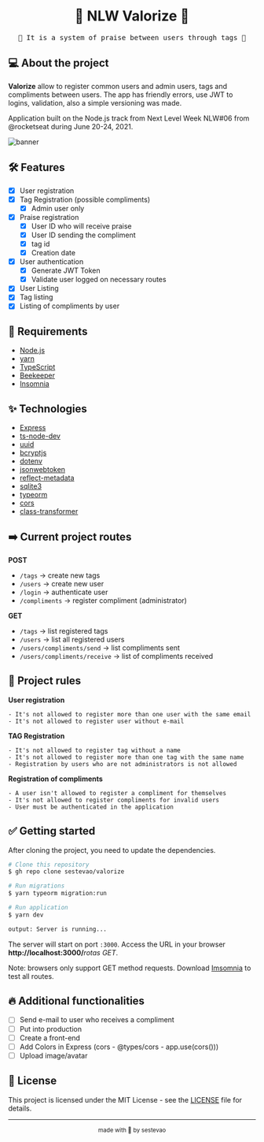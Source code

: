 <div align="center">
  <h1>🚀 NLW Valorize 🚀</h1>
  <pre>🙌 It is a system of praise between users through tags 🙌</pre>  
</div>

## 💻 About the project

**Valorize** allow to register common users and admin users, tags and compliments between users. The app has friendly errors, use JWT to logins, validation, also a simple versioning was made.

Application built on the Node.js track from Next Level Week NLW#06 from @rocketseat during June 20-24, 2021.

![banner](https://user-images.githubusercontent.com/61299540/123202984-020f5000-d48c-11eb-8c12-38af40aae04e.png)

## 🛠️ Features

- [x] User registration
- [x] Tag Registration (possible compliments)
  - [x] Admin user only
- [x] Praise registration
  - [x] User ID who will receive praise
  - [x] User ID sending the compliment
  - [x] tag id
  - [x] Creation date
- [x] User authentication
  - [x] Generate JWT Token
  - [x] Validate user logged on necessary routes
- [x] User Listing
- [x] Tag listing
- [x] Listing of compliments by user

## 🚀 Requirements

- [Node.js](https://nodejs.org/en/)
- [yarn](https://classic.yarnpkg.com/en/docs/install/#windows-stable)
- [TypeScript](https://www.typescriptlang.org/)
- [Beekeeper](https://www.beekeeperstudio.io/)
- [Insomnia](https://insomnia.rest/)

## ✨ Technologies

- [Express](https://expressjs.com/)
- [ts-node-dev](https://github.com/wclr/ts-node-dev)
- [uuid](https://www.npmjs.com/package/uuidv4)
- [bcryptjs](https://openbase.com/js/bcryptjs/documentation)
- [dotenv](https://github.com/motdotla/dotenv)
- [jsonwebtoken](https://github.com/auth0/node-jsonwebtoken)
- [reflect-metadata](https://www.typescriptlang.org/docs/handbook/decorators.html)
- [sqlite3](https://www.sqlitetutorial.net/sqlite-nodejs/)
- [typeorm](https://typeorm.io/#/)
- [cors](http://expressjs.com/en/resources/middleware/cors.html)
- [class-transformer](https://github.com/typestack/class-transformer)

## ➡️ Current project routes

**POST**

- `/tags` -> create new tags
- `/users` -> create new user
- `/login` -> authenticate user
- `/compliments` -> register compliment (administrator)

**GET**

- `/tags` -> list registered tags
- `/users` -> list all registered users
- `/users/compliments/send` -> list compliments sent
- `/users/compliments/receive` -> list of compliments received

## 📌 Project rules

**User registration**

```
- It's not allowed to register more than one user with the same email
- It's not allowed to register user without e-mail
```

**TAG Registration**

```
- It's not allowed to register tag without a name
- It's not allowed to register more than one tag with the same name
- Registration by users who are not administrators is not allowed
```

**Registration of compliments**

```
- A user isn't allowed to register a compliment for themselves
- It's not allowed to register compliments for invalid users
- User must be authenticated in the application
```

## ✅ Getting started

After cloning the project, you need to update the dependencies.

```bash
# Clone this repository
$ gh repo clone sestevao/valorize

# Run migrations
$ yarn typeorm migration:run

# Run application
$ yarn dev

output: Server is running...
```

The server will start on port `:3000`. Access the URL in your browser **http://localhost:3000/**_rotas GET_.

Note: browsers only support GET method requests. Download [Imsomnia](https://insomnia.rest/download) to test all routes.

## 🔥 Additional functionalities

- [ ] Send e-mail to user who receives a compliment
- [ ] Put into production
- [ ] Create a front-end
- [ ] Add Colors in Express (cors - @types/cors - app.use(cors()))
- [ ] Upload image/avatar

## 📝 License

This project is licensed under the MIT License - see the [LICENSE](LICENSE.md) file for details.

---

<p align="center"><sub>made with 💜 by sestevao</sub></p>

